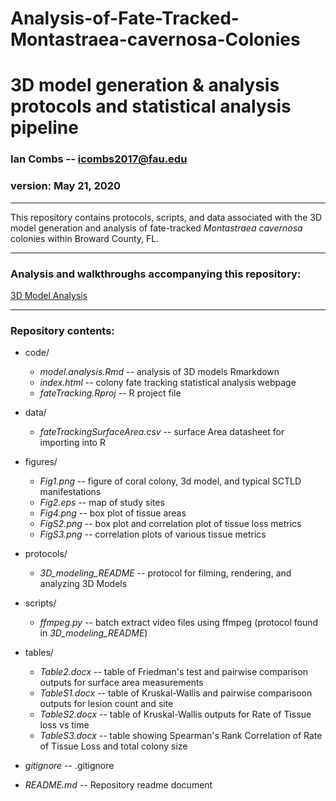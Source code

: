 # Analysis-of-Fate-Tracked-Montastraea-cavernosa-Colonies
 3D model generation & analysis protocols and statistical analysis pipeline
==========================================


### Ian Combs -- <icombs2017@fau.edu>
### version: May 21, 2020

------------------------------------------------------------------------
This repository contains protocols, scripts, and data associated with the 3D model generation and analysis of fate-tracked *Montastraea cavernosa* colonies within Broward County, FL.

------------------------------------------------------------------------
### Analysis and walkthroughs accompanying this repository:
[3D Model Analysis](file:///Users/iancombs/Documents/GitHub/analysisOf3dModels/3D%20Modeling/code/model.analysis.html)

------------------------------------------------------------------------

### Repository contents: 

- code/ 
  - *model.analysis.Rmd* -- analysis of 3D models Rmarkdown
  - *index.html* -- colony fate tracking statistical analysis webpage
  - *fateTracking.Rproj* -- R project file
  
- data/
  - *fateTrackingSurfaceArea.csv* -- surface Area datasheet for importing into R
  
- figures/
  - *Fig1.png* -- figure of coral colony, 3d model, and typical SCTLD manifestations
  - *Fig2.eps* -- map of study sites
  - *Fig4.png* -- box plot of tissue areas 
  - *FigS2.png* -- box plot and correlation plot of tissue loss metrics 
  - *FigS3.png* -- correlation plots of various tissue metrics
  
- protocols/ 
  - *3D_modeling_README* -- protocol for filming, rendering, and analyzing 3D Models

- scripts/
  - *ffmpeg.py* -- batch extract video files using ffmpeg (protocol found in *3D_modeling_README*)

- tables/
  - *Table2.docx* -- table of Friedman's test and pairwise comparison outputs for surface area measurements
  - *TableS1.docx* -- table of Kruskal-Wallis and pairwise comparisoon outputs for lesion count and site
  - *TableS2.docx* -- table of Kruskal-Wallis outputs for Rate of Tissue loss vs time 
  - *TableS3.docx* -- table showing Spearman's Rank Correlation of Rate of Tissue Loss and total colony size

- *gitignore* -- .gitignore
- *README.md* -- Repository readme document


